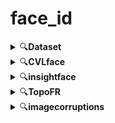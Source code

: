 # face_id  


<details>
<summary>🔍<b>Dataset</b></summary>
<br>
<details>
<summary>face_align.ipynb</summary>

| 항목 | 내용 |
|------|------|
| **이름** | [`face_align.ipynb`](face_align.ipynb) |
| **파일 경로** | `face_id/face_align.ipynb` |
| **기능** | 얼굴 정렬(Alignment) 수행<br>`insightface`의 `FaceAnalysis` 로 얼굴 검출 후 정렬된 이미지를 저장 |
| **사용 모델** | `insightface` 내장 face detection + landmark (CPU) |
| **입력 형식** | 단일 face 이미지가 있는 `lowdata/` 폴더<br>└─ 서브폴더 포함 전체 이미지 탐색 |
| **출력 형식** | 정렬된 얼굴 이미지 (`Asian_celebrity_align/`)<br>└─ 입력 폴더와 동일한 디렉터리 구조 |
| **기능 요약** | - 이미지 내 얼굴 검출<br>- 랜드마크 기반 얼굴 정렬<br>- 이미 처리된 파일 스킵 |
</details>

<details>
<summary>gen_pairs.ipynb</summary>

| 항목 | 내용 |
|------|------|
| **이름** | [`gen_pairs.ipynb`](gen_pairs.ipynb) |
| **파일 경로** | `face_id/gen_pairs.ipynb` |
| **기능** | 동일 인물 폴더 내 모든 이미지 조합을 생성한 뒤 무작위 3,000 쌍을 `gen/` 폴더에 복사하는 **genuine 페어 생성** 코드 |
| **사용 모델** | ― |
| **입력 형식** | `face_align.ipynb` 에서 정렬된 얼굴 이미지 (`Asian_celebrity_align/…`) |
| **출력 형식** | `gen/0/`, `gen/1/` … `gen/2999/`<br>└─ 각 폴더에 `pair1_<파일명>.jpg`, `pair2_<파일명>.jpg` |
| **기능 요약** | - 이미지 ≥2장인 인물 폴더에서 모든 조합 생성<br>- `random.seed(42)` 로 섞어 3,000 쌍 선정<br>- 쌍마다 고유 인덱스 폴더 생성 후 두 이미지를 복사 |
</details>

<details>
<summary>imp_pairs.py</summary>

| 항목 | 내용 |
|------|------|
| **이름** | [`imp_pairs.py`](imp_pairs.py) |
| **파일 경로** | `face_id/imp_pairs.py` |
| **기능** | **impostor(타인) 페어 생성** 코드.<br>성별(m / w)을 기준으로 **다른 인물**‑이미지 두 장을 무작위로 골라 3,000 쌍을 `imp/` 폴더에 복사 |
| **사용 모델** | ― |
| **입력 형식** | `face_align.ipynb`에서 정렬된 얼굴 이미지 (`Asian_celebrity_align/…`) |
| **출력 형식** | `imp/0/`, `imp/1/` … `imp/2999/`<br>└─ 각 폴더에 `pair1_<파일명>.jpg`, `pair2_<파일명>.jpg` |
| **기능 요약** | - 인물 폴더명(예: `홍길동_m/…`)의 이미지 확장자로 성별 (m/w) 판별<br>- 같은 성별 그룹(남 ↔ 남, 여 ↔ 여)에서 서로 다른 인물 두 명을 무작위 선택<br>- `random.seed(42)`로 재현 가능한 3 000 쌍 생성<br>- 쌍마다 고유 인덱스 폴더를 만들고 두 이미지를 복사 |
</details>
</details>
<details>
<summary>🔍<b>CVLface</b></summary>
   <br>
   <details>
     <summary>folder_to_huggingface.py</summary>
     
   | 항목 | 내용 |
   |------|------|
   | **이름** | [`folder_to_huggingface.py`](CVLface/cvlface/data_utils/recognition/eval_data/facerec_val/folder_to_huggingface.py) |
   | **파일 경로** | `face_id/CVLface/cvlface/data_utils/recognition/eval_data/facerec_val/folder_to_huggingface.py` |
   | **기능** | `gen/`·`imp/` 페어를 LFW 프로토콜에 맞게 **10‑fold** 로 분할 후, Hugging Face `Dataset`으로 변환·병합하여 adaface를 돌릴 수 있는 형태로 변환<br> 이후 evaluations/configs의 yaml파일을 수정하여 eval.py를 실행 |
   | **사용 모델** | 
   | **입력 형식** | `gen/` & `imp/` 폴더 구조 (`pair1_*.jpg`, `pair2_*.jpg`)<br>예) `gen/0/…`, `imp/42/…` |
   | **출력 형식** | `.Arrow 포맷 + 예시이미지`examples/0.jpg` … `4.jpg` |
   | **Arguments** | `--src_dataset_dir` (원본 gen/imp 경로)<br>`--output_base_dir` (HF dataset 저장 루트) |
   | **기능 요약** | 1. `split_into_folds` → gen/imp를 10개 fold로 디렉터리 복사<br>2. 각 fold를 `Dataset.from_list`로 변환하며 **전역 인덱스** 부여<br>3. `concatenate_datasets`로 병합하여 하나의 형태로 저장<br>4. 예시 이미지 5장을 `examples/`에 저장 |
   
   </details>
 <details>
<summary>eval.py</summary>

| 항목 | 내용 |
|------|------|
| **이름** | [`eval.py`](CVLface/cvlface/research/recognition/code/run_v1/recognition/eval.py) |
| **파일 경로** | `face_id/CVLface/cvlface/research/recognition/code/run_v1/eval.py` |
| **기능** | adaface의사전 학습 얼굴 인식 모델 YAML로 읽어 자동 빌드 후, 설정된 **여러 벤치마크**(LFW, CPLFW, …)를 한 번에 돌려 결과를 출력|
| **사용 모델** | `models.get_model()` 로 로드되는 Adaface사전 학습모델 |

### 평가 스크립트 간단 사용법

```bash
python eval_lfw_tent_benchmark.py \
  --num_gpu <GPU개수> \
  --eval_config_name face_id/CVLface/cvlface/research/recognition/code/run_v1/evaluations/config/<원하는 YAML> \
  --ckpt_dir <사전학습 모델 폴더>
```

- `--num_gpu`: 사용 GPU 개수
- `--eval_config_name`: 평가 설정 YAML 파일 경로
  - 예시 YAML(필요 시 값만 수정):

    ```yaml
    eval_every_n_epochs: 1
    per_epoch_evaluations:
      lfw:
        path: facerec_val/cfp_fp #평가에 수행할 데이터셋 경로 folder_to_huggingface.py로 변환하여 사용
        evaluation_type: verification  #평가 방법 LFW=verification, ijb=ijbbc, tinyface=tinyface
        color_space: RGB
        batch_size: 32 #배치사이즈
        num_workers: 4 # 데이터셋 처리 코어 개수
    ```
- `--ckpt_dir`: `.pt`, `config.yaml`, `model.yaml`이 함께 있는 체크포인트 폴더의 경로 


</details>
   <details>
     <summary>example.ipynb</summary>
     
   | 항목 | 내용 |
   |------|------|
   | **이름** | [`example.ipynb`](CVLface/cvlface/data_utils/recognition/eval_data/facerec_val/example.ipynb) |
   | **파일 경로** | `face_id/CVLface/cvlface/data_utils/recognition/eval_data/facerec_val/example.ipynb` |
   | **기능** | 위의 .arrow파일의 내부 구조를 확인하기 위한 테스트 코드 인덱스와 이미지, 레이블의 구성을 확인 할 수 있음 |
 
   </details>

<details>
     <summary>adaface에서 confuse_maxtrix를 뽑는 법</summary>
   <br>
   face_id/CVLface/cvlface/research/recognition/code/run_v1/evaluations/verification_evaluator.py 코드의 109~113번째 줄 주석을 해제, 파일명은 임의로 지정 
   
</details>
   
  </details>
 <details>
   <summary>🔍<b>insightface</b></summary>
   <br>
   <details>
     <summary>fited_threshold.py</summary>
     
 | 항목 | 내용 |
 |------|------|
 | **이름** | [`fited_threshold.py`](instightface/recognition/arcface_torch/fixed_threshold.py) |
 | **파일 경로** | `face_id/instightface/recognition/arcface_torch/eval_pairs_fixed_thresh.py` |
 | **기능** | 사전 학습된 얼굴 임베딩 모델을 로드한 뒤 `gen/`·`imp/` 페어에 대해 **고정 Threshold**(315라인에 전역변수로 임의 지정) 로 LFW-스타일 검증을 수행하고 Accuracy·FP(gen의 오답 개수)·FN(imp의 오답 개수)를 출력 |
 | **사용 모델** | `backbones.get_model()` 로 불러오는 사전학습된 arcface모델 백본  |
 | **입력 형식** | `--image-path` 경로 아래 `gen/ID/…`, `imp/ID/…` 구조 (각 폴더에 `pair1_*.jpg`, `pair2_*.jpg`) |
 | **출력 형식** |  Accuracy·FP(gen의 오답 개수)·FN(imp의 오답 개수)|
 | **Arguments** | `--model-prefix` (backbone pth/pt)<br>`--image-path` (평가용 gen/imp 루트)<br>`--result-dir` (결과 저장)<br>`--batch-size` (추론 배치 크기)<br>`--network` 백본의 사이즈(ex: r50, r100) |
 | **기능 요약** | 1. 이미지 경로 파싱 → 10-fold 분할<br>2. `DataLoader` 로 배치 추론, 임베딩 추출<br>3. 코사인 유사도 거리 → 고정 Threshold 비교<br>4. Accuracy, False Positive, False Negative 계산·출력 |
 
         
   </details>
 <details>
     <summary>eval_age_benchmark.py</summary>
     
 | 항목 | 내용 |
 |------|------|
 | **이름** | [`eval_age_benchmark.py`](insightface/recognition/arcface_torch/eval_age_benchmark.py) |
 | **파일 경로** | `face_id/insightface/recognition/arcface_torch/eval_age_benchmark.py` |
 | **기능** | 사전 학습된 얼굴 임베딩 모델을 로드한 뒤 `gen/`·`imp/` 페어에 대해 LFW-스타일 검증을 수행하고 각 fold별 최적의 threshold와 오답의 거리와 경로를 출력하고 각 fold 별 Accuracy와 평균 Accuracy, gen pair의 평균거리와 표준편차, imp pair 평균거리와 표준편차를 출력 |
 | **사용 모델** | `backbones.get_model()` 로 불러오는 사전학습된 arcface모델 백본  |
 | **입력 형식** | `--image-path` 경로 아래 `gen/ID/…`, `imp/ID/…` 구조 (각 폴더에 `pair1_*.jpg`, `pair2_*.jpg`) |
 | **출력 형식** |  각 fold별 최적의 threshold<br> 오답의 코사인 유사도 거리, threshold, 둘 간의 차이<br>오답 이미지 페어의 경로<br>각 fold 별 Accuracy <br>최종 평균 Accuracy <br>gen pair의 평균거리와 표준편차 <br>imp pair 평균거리와 표준편차|
 | **Arguments** | `--model-prefix` (backbone pth/pt)<br>`--image-path` (평가용 gen/imp 루트)<br>`--result-dir` (결과 저장)<br>`--batch-size` (추론 배치 크기)<br>`--network` 백본의 사이즈(ex: r50, r100) |
 | **기능 요약** | 1. 이미지 경로 파싱 → 10-fold 분할<br>2. `DataLoader` 로 배치 추론, 임베딩 추출<br>3. 코사인 유사도 거리 → 결과 계산·출력 |
 
         
   </details>
 
   <details>
     <summary>extract_ROC.py</summary>
     
 | 항목 | 내용 |
 |------|------|
 | **이름** | [`extract_ROC.py`](insightface/recognition/arcface_torch/extract_ROC.py) |
 | **파일 경로** | `face_id/insightface/recognition/arcface_torch/extract_ROC.py` |
 | **기능** | 사전 학습된 얼굴 임베딩 모델을 로드한 뒤 `gen/`·`imp/` 페어에 대해 LFW-스타일 검증을 수행하고 각 threshold 별 confuse_matrix 값을 .npz형태로 저장 + 이를 이용하여 AUC와 EER도 출력  |
 | **사용 모델** | `backbones.get_model()` 로 불러오는 사전학습된 arcface모델 백본  |
 | **입력 형식** | `--image-path` 경로 아래 `gen/ID/…`, `imp/ID/…` 구조 (각 폴더에 `pair1_*.jpg`, `pair2_*.jpg`) |
 | **출력 형식** |  confuse_matrix 값을 .npz형태로 저장<br>AUC와 EER|
 | **Arguments** | `--model-prefix` (backbone pth/pt)<br>`--image-path` (평가용 gen/imp 루트)<br>`--result-dir` (결과 저장)<br>`--batch-size` (추론 배치 크기)<br>`--network` 백본의 사이즈(ex: r50, r100) |
 | **기능 요약** | 1. 이미지 경로 파싱 → 10-fold 분할<br>2. `DataLoader` 로 배치 추론, 임베딩 추출<br>3. 코사인 유사도 거리 → confuse_matrix 값 계산· 각 결과출력 |
 
         
   </details>
 </details>
 
 <details>
   <summary>🔍<b>TopoFR</b></summary>
   <br>
   <details>
     <summary>eval_age_benchmark.py</summary>
 
 | 항목 | 내용 |
 |------|------|
 | **이름** | [`eval_age_benchmark.py`](TopoFR/eval_age_benchmark.py) |
 | **파일 경로** | `face_id/TopoFR/eval_age_benchmark.py` |
 | **기능** | 사전 학습된 얼굴 임베딩 모델을 로드한 뒤 `gen/`·`imp/` 페어에 대해 LFW-스타일 검증을 수행하고 각 fold별 최적의 threshold와 오답의 거리와 경로를 출력하고 각 fold 별 Accuracy와 평균 Accuracy, gen pair의 평균거리와 표준편차, imp pair 평균거리와 표준편차를 출력 |
 | **사용 모델** | `backbones.get_model()` 로 불러오는 사전학습된 TopoFR모델 백본  |
 | **입력 형식** | `--image-path` 경로 아래 `gen/ID/…`, `imp/ID/…` 구조 (각 폴더에 `pair1_*.jpg`, `pair2_*.jpg`) |
 | **출력 형식** |  각 fold별 최적의 threshold<br> 오답의 코사인 유사도 거리, threshold, 둘 간의 차이<br>오답 이미지 페어의 경로<br>각 fold 별 Accuracy <br>최종 평균 Accuracy <br>gen pair의 평균거리와 표준편차 <br>imp pair 평균거리와 표준편차|
 | **Arguments** | `--model-prefix` (backbone pth/pt)<br>`--image-path` (평가용 gen/imp 루트)<br>`--result-dir` (결과 저장)<br>`--batch-size` (추론 배치 크기)<br>`--network` 백본의 사이즈(ex: r50, r100) |
 | **기능 요약** | 1. 이미지 경로 파싱 → 10-fold 분할<br>2. `DataLoader` 로 배치 추론, 임베딩 추출<br>3. 코사인 유사도 거리 → 결과 계산·출력 |
   </details>
 <details>
     <summary>extract_ROC.py</summary>
     
 | 항목 | 내용 |
 |------|------|
 | **이름** | [`extract_ROC.py`](TopoFR/extract_ROC.py) |
 | **파일 경로** | `face_id/TopoFR/extract_ROC.py` |
 | **기능** | 사전 학습된 얼굴 임베딩 모델을 로드한 뒤 `gen/`·`imp/` 페어에 대해 LFW-스타일 검증을 수행하고 각 threshold 별 confuse_matrix 값을 .npz형태로 저장 + 이를 이용하여 AUC와 EER도 출력  |
 | **사용 모델** | `backbones.get_model()` 로 불러오는 사전학습된 TopoFR모델 백본  |
 | **입력 형식** | `--image-path` 경로 아래 `gen/ID/…`, `imp/ID/…` 구조 (각 폴더에 `pair1_*.jpg`, `pair2_*.jpg`) |
 | **출력 형식** |  confuse_matrix 값을 .npz형태로 저장<br>AUC와 EER|
 | **Arguments** | `--model-prefix` (backbone pth/pt)<br>`--image-path` (평가용 gen/imp 루트)<br>`--result-dir` (결과 저장)<br>`--batch-size` (추론 배치 크기)<br>`--network` 백본의 사이즈(ex: r50, r100) |
 | **기능 요약** | 1. 이미지 경로 파싱 → 10-fold 분할<br>2. `DataLoader` 로 배치 추론, 임베딩 추출<br>3. 코사인 유사도 거리 → confuse_matrix 값 계산· 각 결과출력 |
 
         
   </details>

<details>
     <summary>embedding_compare.py</summary>
     
 | 항목 | 내용 |
 |------|------|
 | **이름** | [`embedding_compare.py`](TopoFR/embedding_compare.py) |
 | **파일 경로** | `face_id/TopoFR/embedding_compare.py` |
 | **기능** | 두 장의 이미지를 입력으로 임베딩의 코사인 유사도 거리를 측정하여 반환|
 | **사용 모델** | `backbones.get_model()` 로 불러오는 사전학습된 TopoFR모델 백본  |
 | **입력 형식** | 'img_path1', 'img_path2' 두 장의 이미지 |
 | **출력 형식** |  임베딩 거리|
 
   </details>

<details>
     <summary>run_multi.py</summary>
 
 | 항목 | 내용 |
 |------|------|
 | **이름** | [`run_multi.py`](TopoFR/run_multi.py) |
 | **파일 경로** | `face_id/TopoFR/run_multi.py` |
 | **기능** | eval_age_benchmark.py를 목표 디렉터리의 하위 디렉터리 전부에 대해 병렬로 실행하여 log를 txt형태로 저장하는 코드|
 | **사용 모델** | `backbones.get_model()` 로 불러오는 사전학습된 TopoFR모델 백본  |
 | **입력 형식** | MODEL_PREFIX = 백본모델 경로, BATCH_SIZE = 배치사이즈, NETWORK = 백본의 모델의 크기, BASE_PARENT_DIR=목표디렉터리의 경로, PARENT_DIRS= 목표디렉터리|
 | **출력 형식** |  eval_age_benchmark.py의 결과가 eval_{PARENT_DIRS}_results 디렉터리 아래 하위 폴더 이름별 txt파일로 반환|
 | **기능요약** | 여러 개의 이미지 폴더에 대해 eval_age_benchmark.py를 병렬로 실행하는 자동화 코드 41라인의 Pool()로 Multi_level을 조정|
   </details>

 <details>
     <summary>eval_lfw_tent_benchmark.py</summary>
     
 | 항목 | 내용 |
 |------|------|
 | **이름** | [`eval_lfw_tent_benchmark.py`](TopoFR/eval_lfw_tent_benchmark.py) |
 | **파일 경로** | `face_id/TopoFR/eval_lfw_tent_benchmark.py` |
 | **기능** | 배치 크기·TENT step·백본 크기(r50 / r100/r200)를 조합해 **원본 Accuracy**와 **TENT 적용 Accuracy**를 모두 계산·비교하고 로그로 저장 |
| **사용 모델** | `backbones.get_model()` 로 불러오는 **TopoFR 사전 학습 백본** |
| **입력 형식** | `--image-path` 아래<br> `gen/ID/pair1_*.jpg`, `pair2_*.jpg`<br> `imp/ID/pair1_*.jpg`, `pair2_*.jpg` |
| **출력 형식** | `log/LFW_<dataset>_benchmark_results.txt` (평가 결과·Threshold·Accuracy 기록) |
| **Arguments** | `--model-prefix` (백본 pth/pt 경로)<br>`--image-path` (평가용 gen/imp 루트)<br>`--result-dir` (로그 저장 폴더)<br>`--batch-size` (추론 배치 크기)<br>`--network` (백본 이름: `r50`, `r100`, `r200` …) |
| **기능 요약** | 1. 이미지 경로 파싱 → 10-fold 분할<br>2. `DataLoader`로 배치 추론, 임베딩 추출<br>3. 코사인 거리 기반 Accuracy·TPR/FPR 계산<br>4. 동일 설정에서 **TENT** 적용 후 동일 지표 재계산<br>5. 두 결과를 나란히 비교해 로그 파일에 저장 |

         
   </details>

<details>
     <summary>exract_accuracy.ipynb</summary>
 
 | 항목 | 내용 |
 |------|------|
 | **이름** | [`exract_accuracy.ipynb`](TopoFR/log/extract_accuracy.ipynb) |
 | **파일 경로** | `face_id/TopoFR/log/exract_accuracy.ipynb` |
 | **기능** | tent_run으로 출력된 log파일을 노션에 입력하기 좋은 형태로 변환해 주는 코드 아래 셀의 original은 위의 셀을 보고 맞게 수정해야 함|
 | **기능요약** | 실험한 내용에 맞게 bs16-ts10값은 수정, text editor에 한번 복사하고 입력|
   </details>


<details>
<summary>tent_run.py</summary>

| 항목 | 내용 |
|------|------|
| **이름** | [`tent_run.py`](TopoFR/tent_run.py) |
| **파일 경로** | `face_id/TopoFR/tent_run.py` |
| **기능** | 하위에 존재하는 **각 corruption 폴더**(contrast_1, motion_blur_2 …)를 순회하면서,<br>각 폴더를 `eval_lfw_tent_benchmark.py` 에 넘겨 **일괄 평가** 실행 |

</details>
</details>

<details>
   <summary>🔍<b>imagecorruptions</b></summary>
<br>
<details>
<summary>corrupt_images.py</summary>

| 항목 | 내용 |
|------|------|
| **이름** | [`corrupt_images.py`](imagecorruptions/corrupt_images.py) |
| **파일 경로** | `face_id/imagecorruptions/corrupt_images.py` |
| **기능** | 이미지 폴더에 **ImageNet-C 스타일 손상**을 병렬 적용<br>‣ `imagecorruptions` 라이브러리로 〈노이즈/블러/날씨/디지털〉 등 17 손상 유형 지원<br>‣ 심각도 1 – 5 선택, 최대 `-j` 코어 병렬 처리, 진행 상황 `tqdm` 표시 |
| **사용 모델** | ― |
| **입력 형식** | `$IN_DIR/**/이미지.*` (JPG/PNG 등) |
| **출력 형식** | 옵션별<br> • `subdirs` → `$OUT/…/snow/1/image.jpg`<br> • `filename` → `$OUT/…/image_snow_1.jpg`<br> • `foldername` → `$OUT/snow_1/…/image.jpg` |
| **Arguments** | **필수**<br> `in_path` (원본 이미지 루트)<br> `out_path` (출력 루트)<br> `output_type` (`subdirs` / `filename` / `foldername`)FOLDERNAME으로 지정해야 입력한 폴더구조 그대로 출력 됨<br>**선택**<br> `-j N` (동시 코어 수, default 1)<br> `-c <types>` (손상 목록 지정)<br> `-su <subset>` (`common` / `noise` / `blur` / …)<br> `-se <levels>` (심각도 리스트, default 1-5) |
| **기능 요약** | 1. 입력 폴더에서 재귀적으로 이미지 경로 수집<br>2. 선택한 손상 & 심각도별로 출력 경로 생성<br>3. 멀티프로세싱으로 `imagecorruptions.corrupt` 적용·저장<br>4. `tqdm` 진행바로 실시간 상태 표시 |

</details>

   
</details>

